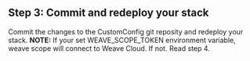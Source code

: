<!-- usedin: [ _general/Partners] - post: -->


## Step 3: Commit and redeploy your stack

Commit the changes to the CustomConfig git reposity and redeploy your stack. 
**NOTE:** If your set WEAVE_SCOPE_TOKEN environment variable, weave scope will connect to Weave Cloud. If not. Read step 4.

